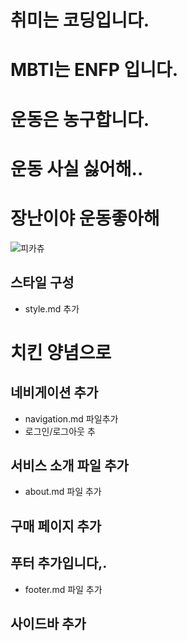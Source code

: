 # 취미는 코딩입니다.
# MBTI는 ENFP 입니다.
# 운동은 농구합니다.
# 운동 사실 싫어해..
# 장난이야 운동좋아해
![피카츄](https://github.com/user-attachments/assets/c4325ece-05cb-41cd-97a8-f1d8b24cd954)

## 스타일 구성
- style.md 추가

# 치킨 양념으로

## 네비게이션 추가
- navigation.md 파일추가
- 로그인/로그아웃 추
## 서비스 소개 파일 추가
- about.md 파일 추가

## 구매 페이지 추가



## 푸터 추가입니다,.
- footer.md 파일 추가

## 사이드바 추가